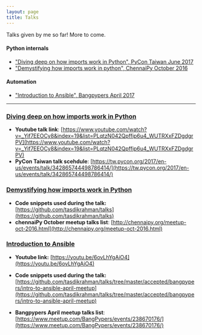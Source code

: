```yaml
---
layout: page
title: Talks
---
```


<link rel="stylesheet" href="https://maxcdn.bootstrapcdn.com/font-awesome/4.5.0/css/font-awesome.min.css">

Talks given by me so far! More to come.

<!--## <a name="index"/>Index-->

#### Python internals

- ["Diving deep on how imports work in Python", PyCon Taiwan June 2017](#pycontaiwan-deep-dive-imports)
- ["Demystifying how imports work in python", ChennaiPy October 2016](#how-imports-word-chennaipy)

#### Automation

- ["Introduction to Ansible", Bangpypers April 2017](#introduction-to-ansible-bangpypers-april)

***

### <a name="#pycontaiwan-deep-dive-imports"/>[Diving deep on how imports work in Python](https://speakerdeck.com/tasdikrahman/diving-deep-on-how-imports-work-in-python)

<script async class="speakerdeck-embed" data-id="cf622908ec8641ef88ab5c775592812a" data-ratio="1.33333333333333" src="//speakerdeck.com/assets/embed.js"></script>

- **Youtube talk link**: [https://www.youtube.com/watch?v=_Yif7EEOCy8&index=19&list=PLqtzN042Qpffip6u4_WUTRXxFZDgdgrPV](https://www.youtube.com/watch?v=_Yif7EEOCy8&index=19&list=PLqtzN042Qpffip6u4_WUTRXxFZDgdgrPV)
- **PyCon Taiwan talk scehdule**: [https://tw.pycon.org/2017/en-us/events/talk/342865744498786414/](https://tw.pycon.org/2017/en-us/events/talk/342865744498786414/)

### <a name="how-imports-word-chennaipy"/>[Demystifying how imports work in Python](http://http://speakerdeck.com/tasdikrahman/demystifying-how-imports-work-in-python/)

<script async class="speakerdeck-embed" data-id="df1b0dd2c89b44678015f3565c876881" data-ratio="1.33333333333333" src="//speakerdeck.com/assets/embed.js"></script>


- **Code snippets used during the talk:** [https://github.com/tasdikrahman/talks](https://github.com/tasdikrahman/talks)
- **chennaiPy October meetup talks list**: [http://chennaipy.org/meetup-oct-2016.html](http://chennaipy.org/meetup-oct-2016.html)

### <a name="introduction-to-ansible-bangpypers-april"/>[Introduction to Ansible](https://speakerdeck.com/tasdikrahman/introduction-to-ansible)

<script async class="speakerdeck-embed" data-id="dacfbe2fca344ffda3b93a5abcd155c7" data-ratio="1.33159947984395" src="//speakerdeck.com/assets/embed.js"></script>

- **Youtube link:** [https://youtu.be/6ovLhYgAiO4](https://youtu.be/6ovLhYgAiO4)

- **Code snippets used during the talk:** [https://github.com/tasdikrahman/talks/tree/master/accepted/bangpypers/intro-to-ansible-april-meetup](https://github.com/tasdikrahman/talks/tree/master/accepted/bangpypers/intro-to-ansible-april-meetup)

- **Bangpypers April meetup talks list**: [https://www.meetup.com/BangPypers/events/238670176/](https://www.meetup.com/BangPypers/events/238670176/)

